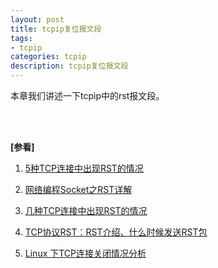 ```yaml
---
layout: post
title: tcpip复位报文段
tags:
- tcpip
categories: tcpip
description: tcpip复位报文段
---
```



本章我们讲述一下tcpip中的rst报文段。


<!-- more -->


<br />
<br />

**[参看]**

1. [5种TCP连接中出现RST的情况](http://blog.csdn.net/hzw05103020/article/details/50806759)

2. [网络编程Socket之RST详解](http://blog.csdn.net/junjun150013652/article/details/38032705)

3. [几种TCP连接中出现RST的情况](https://my.oschina.net/costaxu/blog/127394)

4. [TCP协议RST：RST介绍、什么时候发送RST包](https://blog.csdn.net/guowenyan001/article/details/11766929)

5. [Linux 下TCP连接关闭情况分析](https://blog.csdn.net/jack05/article/details/4847948)

<br />
<br />
<br />

